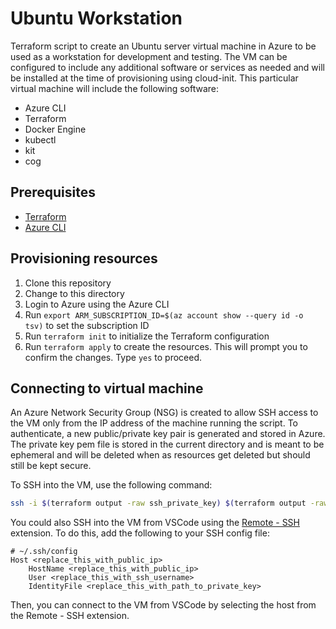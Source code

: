 # Ubuntu Workstation

Terraform script to create an Ubuntu server virtual machine in Azure to be used as a workstation for development and testing. The VM can be configured to include any additional software or services as needed and will be installed at the time of provisioning using cloud-init. This particular virtual machine will include the following software:

- Azure CLI
- Terraform
- Docker Engine
- kubectl
- kit
- cog

## Prerequisites

- [Terraform](https://www.terraform.io/downloads.html)
- [Azure CLI](https://docs.microsoft.com/cli/azure/install-azure-cli)

## Provisioning resources

1. Clone this repository
1. Change to this directory
1. Login to Azure using the Azure CLI
1. Run `export ARM_SUBSCRIPTION_ID=$(az account show --query id -o tsv)` to set the subscription ID
1. Run `terraform init` to initialize the Terraform configuration
1. Run `terraform apply` to create the resources. This will prompt you to confirm the changes. Type `yes` to proceed.

## Connecting to virtual machine

An Azure Network Security Group (NSG) is created to allow SSH access to the VM only from the IP address of the machine running the script. To authenticate, a new public/private key pair is generated and stored in Azure. The private key pem file is stored in the current directory and is meant to be ephemeral and will be deleted when as resources get deleted but should still be kept secure. 

To SSH into the VM, use the following command:

```bash
ssh -i $(terraform output -raw ssh_private_key) $(terraform output -raw ssh_username)@$(terraform output -raw public_ip)
```

You could also SSH into the VM from VSCode using the [Remote - SSH](https://marketplace.visualstudio.com/items?itemName=ms-vscode-remote.remote-ssh) extension. To do this, add the following to your SSH config file:

```text
# ~/.ssh/config
Host <replace_this_with_public_ip>
    HostName <replace_this_with_public_ip>
    User <replace_this_with_ssh_username>
    IdentityFile <replace_this_with_path_to_private_key>
```

Then, you can connect to the VM from VSCode by selecting the host from the Remote - SSH extension.

